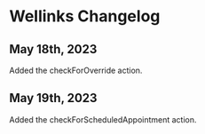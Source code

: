 # Wellinks Changelog

## May 18th, 2023

Added the checkForOverride action.

## May 19th, 2023

Added the checkForScheduledAppointment action.